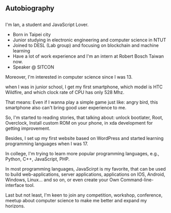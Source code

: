 ## Autobiography

##  

I'm Ian, a student and JavaScript Lover.

- Born in Taipei city
- Junior studying in electronic engineering and computer science in NTUT
- Joined to DESL (Lab group) and focusing on blockchain and machine learning
- Have a lot of work experience and I'm an intern at Robert Bosch Taiwan now.
- Speaker @ SITCON

Moreover, I'm interested in computer science since I was 13.

when I was in junior school, I get my first smartphone, which model is HTC Wildfire, and which clock rate of CPU has only 528 Mhz.

That means: Even if I wanna play a simple game just like: angry bird, this smartphone also can't bring good user experience to me.

So, I'm started to reading stories, that talking about: unlock bootlater, Root, Overclock, Install custom ROM on your phone, in xda development for getting improvement.

Besides, I set up my first website based on WordPress and started learning programming languages when I was 17.

In college, I'm trying to learn more popular programming languages, e.g., Python, C++, JavaScript, PHP.

In most programming languages, JavaScirpt is my favorite, that can be used to build web-applications, server applications, applications on IOS, Android, Windows, Linux... and so on, or even create your Own Command-line-interface tool.

Last but not least, I'm keen to join any competition, workshop, conference, meetup about computer science to make me better and expand my horizons.